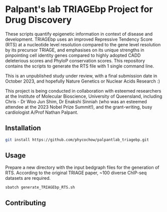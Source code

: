 # Palpant's lab TRIAGEbp Project for Drug Discovery
These scripts quantify epigenetic information in context of disease and development. TRIAGEbp uses an improved Repressive Tendency Score (RTS) at a nucleotide level resolution compared to the gene level resolution by its precursor TRIAGE, and emphasises on its unique strengths in pinpointing cell identity genes compared to highly adopted CADD deleterious scores and PhyloP conservation scores. This repository contains the scripts to generate the RTS file with 1 single command line.

This is an unpublished study under review, with a final submission date in October 2023, and hopefully Nature Genetics or Nuclear Acids Research :)

This project is being conducted in collaboration with esteemed researchers at the Institute of Molecular Bioscience, University of Queensland, including Chris - Dr Woo Jun Shim, Dr Enakshi Sinniah (who was an esteemed attendee at the 2023 Nobel Prize Summit!), and the grant-writing, busy cardiologist A/Prof Nathan Palpant.

## Installation
```bash
git install https://github.com/phycochow/palpantlab_triagebp.git
```

## Usage
Prepare a new directory with the input bedgraph files for the generation of RTS. According to the original TRIAGE paper, ~100 diverse ChIP-seq datasets are required.
```
sbatch generate_TRIAGEbp_RTS.sh
```

## Contributing
